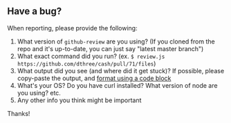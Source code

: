 ## Have a bug?

When reporting, please provide the following:

 1. What version of `github-review` are you using? (If you cloned from the repo
    and it's up-to-date, you can just say "latest master branch")
 2. What exact command did you run? (ex.
    `$ review.js https://github.com/dthree/cash/pull/71/files`)
 3. What output did you see (and where did it get stuck)? If possible, please
    copy-paste the output, and
    [format using a code block](https://github.com/adam-p/markdown-here/wiki/Markdown-Cheatsheet#code)
 4. What's your OS? Do you have curl installed? What version of node are you
    using? etc.
 5. Any other info you think might be important

Thanks!
